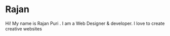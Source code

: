# Rajan
Hi! My name is Rajan Puri . I am a Web Designer &amp; developer. I love to create creative websites
